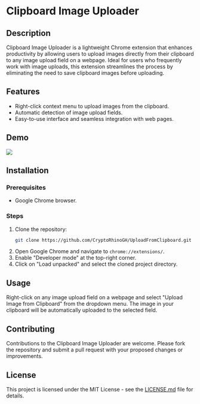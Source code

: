 
# Clipboard Image Uploader

## Description
Clipboard Image Uploader is a lightweight Chrome extension that enhances productivity by allowing users to upload images directly from their clipboard to any image upload field on a webpage. Ideal for users who frequently work with image uploads, this extension streamlines the process by eliminating the need to save clipboard images before uploading.

## Features
- Right-click context menu to upload images from the clipboard.
- Automatic detection of image upload fields.
- Easy-to-use interface and seamless integration with web pages.

## Demo
![](https://abhi.cloud/sharemyfile/anonfiles/image15.gif)

## Installation
### Prerequisites
- Google Chrome browser.

### Steps
1. Clone the repository:
   ```sh
   git clone https://github.com/CryptoRhinoGH/UploadFromClipboard.git
   ```
2. Open Google Chrome and navigate to `chrome://extensions/`.
3. Enable "Developer mode" at the top-right corner.
4. Click on "Load unpacked" and select the cloned project directory.

## Usage
Right-click on any image upload field on a webpage and select "Upload Image from Clipboard" from the dropdown menu. The image in your clipboard will be automatically uploaded to the selected field.

## Contributing
Contributions to the Clipboard Image Uploader are welcome. Please fork the repository and submit a pull request with your proposed changes or improvements.

## License
This project is licensed under the MIT License - see the [LICENSE.md](LICENSE.md) file for details.
